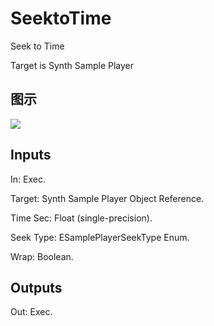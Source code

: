 # SeektoTime

Seek to Time

Target is Synth Sample Player

## 图示

![]($-20221218-21065090.png)

## Inputs

In: Exec.

Target: Synth Sample Player Object Reference.

Time Sec: Float (single-precision).

Seek Type: ESamplePlayerSeekType Enum.

Wrap: Boolean.  

## Outputs

Out: Exec.

